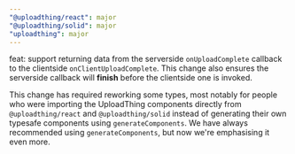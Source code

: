 ```yaml
---
"@uploadthing/react": major
"@uploadthing/solid": major
"uploadthing": major
---
```


feat: support returning data from the serverside `onUploadComplete` callback to
the clientside `onClientUploadComplete`. This change also ensures the serverside
callback will **finish** before the clientside one is invoked.

This change has required reworking some types, most notably for people who were
importing the UploadThing components directly from `@uploadthing/react` and `@uploadthing/solid` 
instead of generating their own typesafe components using `generateComponents`. We have always
recommended using `generateComponents`, but now we're emphasising it even more.